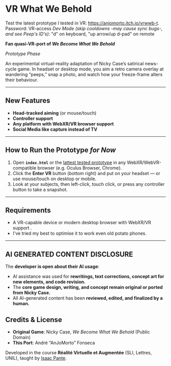 # VR What We Behold

Test the latest prototype I tested in VR: https://anjomorto.itch.io/vrwwb-t. Password: VR-access
_Dev Mode (skip cooldowns -may cause sync bugs-, and see Peep's ID's)_: "d" on keyboard, "up arrow/up d-pad" on remote


**Fan quasi-VR-port of _We Become What We Behold_**  

_Prototype Phase_

An experimental virtual-reality adaptation of Nicky Case’s satirical news-cycle game. In headset or desktop mode, you aim a retro camera overlay at wandering “peeps,” snap a photo, and watch how your freeze-frame alters their behaviour.

---

## New Features

- **Head-tracked aiming** (or mouse/touch) 
- **Controller support**
- **Any platform with WebXR/VR browser support**
- **Social Media like capture instead of TV**

---

## How to Run the Prototype *for Now*

1. Open **`index.html`** or the  [lattest tested prototype](https://anjomorto.itch.io/vrwwb-t) in any WebXR/WebVR-compatible browser (e.g. Oculus Browser, Chrome).  
2. Click the **Enter VR** button (bottom right) and put on your headset — or use mouse/touch on desktop or mobile.  
3. Look at your subjects, then left-click, touch click, or press any controller button to take a snapshot.

---

## Requirements

- A VR-capable device or modern desktop browser with WebXR/VR support .
- I've tried my best to optimise it to work even old potato phones. 

---

## **AI GENERATED CONTENT DISCLOSURE**  

The **developer is open about their AI usage**:  
- AI assistance was used for **rewritings, text corrections, concept art for new elements, and code revision.**  
- The **core game design, writing, and concept remain original or ported from Nicky Case.**  
- All AI-generated content has been **reviewed, edited, and finalized by a human.**

## Credits & License

- **Original Game**: Nicky Case, _We Become What We Behold_ (Public Domain)  
- **This Port**: André “AnJoMorto” Fonseca

Developed in the course **Réalité Virtuelle et Augmentée** (SLI, Lettres, UNIL), taught by [Isaac Pante](https://isaacpante.net/).  
